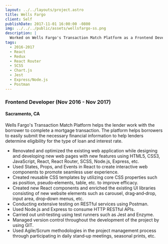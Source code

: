 ```yaml
---
layout: ../../layouts/project.astro
title: Wells Fargo
client: Self
publishDate: 2017-11-01 16:00:00 -0800
img: ../../../public/assets/wellsfargo-ss.png
description: |
  Worked on Wells Fargo's Transaction Match Platform as a Frontend Developer.
tags:
  - 2016-2017
  - React
  - Redux
  - React Router
  - SCSS
  - Chart.js
  - Jest
  - Express/Node.js
  - Postman
---
```


### Frontend Developer (Nov 2016 - Nov 2017)

#### Sacramento, CA

Wells Fargo's Transaction Match Platform helps the lender work with the borrower to complete a mortgage transaction. The platform helps borrowers to easily submit the necessary financial information to help lenders determine eligibility for the type of loan and interest rate.

- Renovated and optimized the existing web application while designing and developing new web pages with new features using HTML5, CSS3, JavaScript, React, React Router, SCSS, Node.js, Express, etc.
- Used States, Props, and Events in React to create interactive web components to promote seamless user experience.
- Created reusable CSS templates by utilizing core CSS properties such as position, pseudo‑elements, table, etc. to improve efficacy.
- Created new React components and enriched the existing UI libraries consisting of new website elements such as carousel, drag‑and‑drop, input area, drop‑down menus, etc.
- Conducting extensive testing on RESTful services using Postman.
- Used Node.js and Express to consume HTTP RESTful APIs.
- Carried out unit‑testing using test runners such as Jest and Enzyme.
- Managed version control throughout the development of the project by using GIT.
- Used Agile/Scrum methodologies in the project management process through participating in daily stand‑up meetings, seasonal prints, etc.
